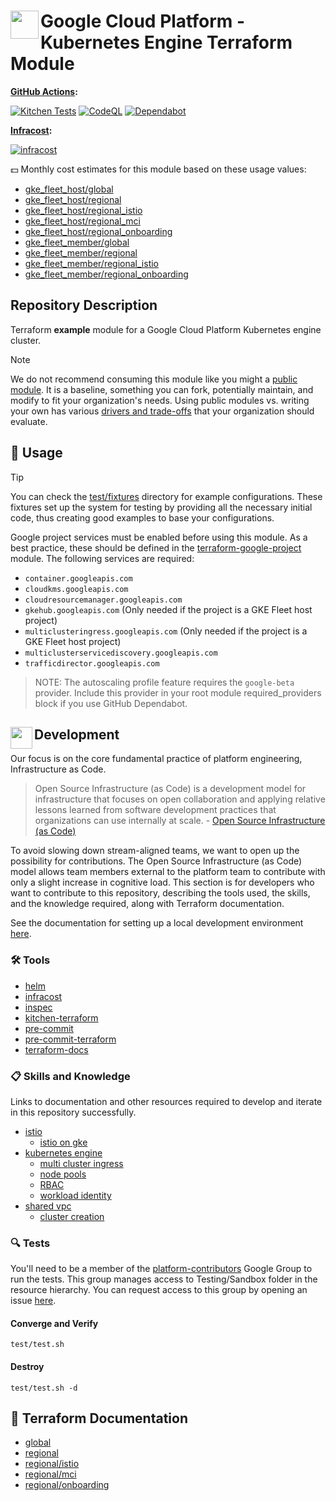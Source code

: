 # <img align="left" width="45" height="45" src="https://github.com/osinfra-io/terraform-google-kubernetes-engine/assets/1610100/38c94ec5-3cef-4716-9744-791d4df598ba"> Google Cloud Platform - Kubernetes Engine Terraform Module

**[GitHub Actions](https://github.com/osinfra-io/terraform-google-kubernetes-engine/actions):**

[![Kitchen Tests](https://github.com/osinfra-io/terraform-google-kubernetes-engine/actions/workflows/kitchen.yml/badge.svg)](https://github.com/osinfra-io/terraform-google-kubernetes-engine/actions/workflows/kitchen.yml) [![CodeQL](https://github.com/osinfra-io/terraform-google-kubernetes-engine/actions/workflows/github-code-scanning/codeql/badge.svg)](https://github.com/osinfra-io/terraform-google-kubernetes-engine/actions/workflows/github-code-scanning/codeql) [![Dependabot](https://github.com/osinfra-io/terraform-google-kubernetes-engine/actions/workflows/dependabot.yml/badge.svg)](https://github.com/osinfra-io/terraform-google-kubernetes-engine/actions/workflows/dependabot.yml)

**[Infracost](https://www.infracost.io):**

[![infracost](https://img.shields.io/endpoint?url=https://dashboard.api.infracost.io/shields/json/cbeecfe3-576f-4553-984c-e451a575ee47/repos/b4d909ac-2f7e-4c12-92c9-fe6759755494/branch/a863d75f-3eaa-49c4-a28b-2de0e18da95d)](https://dashboard.infracost.io/org/osinfra-io/repos/b4d909ac-2f7e-4c12-92c9-fe6759755494?tab=settings)

💵 Monthly cost estimates for this module based on these usage values:

- [gke_fleet_host/global](test/fixtures/gke_fleet_host/global/infracost-usage.yml)
- [gke_fleet_host/regional](test/fixtures/gke_fleet_host/regional/infracost-usage.yml)
- [gke_fleet_host/regional_istio](test/fixtures/gke_fleet_host/regional_istio/infracost-usage.yml)
- [gke_fleet_host/regional_mci](test/fixtures/gke_fleet_host/regional_mci/infracost-usage.yml)
- [gke_fleet_host/regional_onboarding](test/fixtures/gke_fleet_host/regional_onboarding/infracost-usage.yml)
- [gke_fleet_member/global](test/fixtures/gke_fleet_member/global/infracost-usage.yml)
- [gke_fleet_member/regional](test/fixtures/gke_fleet_member/regional/infracost-usage.yml)
- [gke_fleet_member/regional_istio](test/fixtures/gke_fleet_member/regional_istio/infracost-usage.yml)
- [gke_fleet_member/regional_onboarding](test/fixtures/gke_fleet_member/regional_onboarding/infracost-usage.yml)

## Repository Description

Terraform **example** module for a Google Cloud Platform Kubernetes engine cluster.

> [!NOTE]
> We do not recommend consuming this module like you might a [public module](https://registry.terraform.io/browse/modules). It is a baseline, something you can fork, potentially maintain, and modify to fit your organization's needs. Using public modules vs. writing your own has various [drivers and trade-offs](https://docs.osinfra.io/fundamentals/architecture-decision-records/adr-0003) that your organization should evaluate.

## 🔩 Usage

> [!TIP]
> You can check the [test/fixtures](test/fixtures/) directory for example configurations. These fixtures set up the system for testing by providing all the necessary initial code, thus creating good examples to base your configurations.

Google project services must be enabled before using this module. As a best practice, these should be defined in the [terraform-google-project](https://github.com/osinfra-io/terraform-google-project) module. The following services are required:

- `container.googleapis.com`
- `cloudkms.googleapis.com`
- `cloudresourcemanager.googleapis.com`
- `gkehub.googleapis.com` (Only needed if the project is a GKE Fleet host project)
- `multiclusteringress.googleapis.com` (Only needed if the project is a GKE Fleet host project)
- `multiclusterservicediscovery.googleapis.com`
- `trafficdirector.googleapis.com`

> NOTE: The autoscaling profile feature requires the `google-beta` provider.
> Include this provider in your root module required_providers block if you use GitHub Dependabot.

## <img align="left" width="35" height="35" src="https://github.com/osinfra-io/github-organization-management/assets/1610100/39d6ae3b-ccc2-42db-92f1-276a5bc54e65"> Development

Our focus is on the core fundamental practice of platform engineering, Infrastructure as Code.

>Open Source Infrastructure (as Code) is a development model for infrastructure that focuses on open collaboration and applying relative lessons learned from software development practices that organizations can use internally at scale. - [Open Source Infrastructure (as Code)](https://www.osinfra.io)

To avoid slowing down stream-aligned teams, we want to open up the possibility for contributions. The Open Source Infrastructure (as Code) model allows team members external to the platform team to contribute with only a slight increase in cognitive load. This section is for developers who want to contribute to this repository, describing the tools used, the skills, and the knowledge required, along with Terraform documentation.

See the documentation for setting up a local development environment [here](https://docs.osinfra.io/fundamentals/development-setup).

### 🛠️ Tools

- [helm](https://helm.sh)
- [infracost](https://github.com/infracost/infracost)
- [inspec](https://github.com/inspec/inspec)
- [kitchen-terraform](https://github.com/newcontext-oss/kitchen-terraform)
- [pre-commit](https://github.com/pre-commit/pre-commit)
- [pre-commit-terraform](https://github.com/antonbabenko/pre-commit-terraform)
- [terraform-docs](https://github.com/terraform-docs/terraform-docs)

### 📋 Skills and Knowledge

Links to documentation and other resources required to develop and iterate in this repository successfully.

- [istio](https://istio.io/latest/docs)
  - [istio on gke](https://istio.io/latest/docs/setup/platform-setup/gke)
- [kubernetes engine](https://cloud.google.com/kubernetes-engine/docs)
  - [multi cluster ingress](https://cloud.google.com/kubernetes-engine/docs/concepts/multi-cluster-ingress)
  - [node pools](https://cloud.google.com/kubernetes-engine/docs/concepts/node-pools)
  - [RBAC](https://cloud.google.com/kubernetes-engine/docs/how-to/role-based-access-control)
  - [workload identity](https://cloud.google.com/kubernetes-engine/docs/how-to/workload-identity)
- [shared vpc](https://cloud.google.com/vpc/docs/shared-vpc)
  - [cluster creation](https://cloud.google.com/kubernetes-engine/docs/how-to/cluster-shared-vpc)

### 🔍 Tests

You'll need to be a member of the [platform-contributors](https://groups.google.com/a/osinfra.io/g/platform-contributors) Google Group to run the tests. This group manages access to Testing/Sandbox folder in the resource hierarchy. You can request access to this group by opening an issue [here](https://github.com/osinfra-io/google-cloud-hierarchy/issues/new?assignees=&labels=enhancement&projects=&template=add-update-identity-group.yml&title=Add+or+update+identity+group).

#### Converge and Verify

```none
test/test.sh
```

#### Destroy

```none
test/test.sh -d
```

## 📓 Terraform Documentation

- [global](global/README.md)
- [regional](regional/README.md)
- [regional/istio](regional/istio/README.md)
- [regional/mci](regional/mci/README.md)
- [regional/onboarding](regional/onboarding/README.md)

